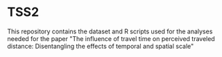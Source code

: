 # TSS2
This repository contains the dataset and R scripts used for the analyses needed for the paper "The influence of travel time on perceived traveled distance: Disentangling the effects of temporal and spatial scale"
